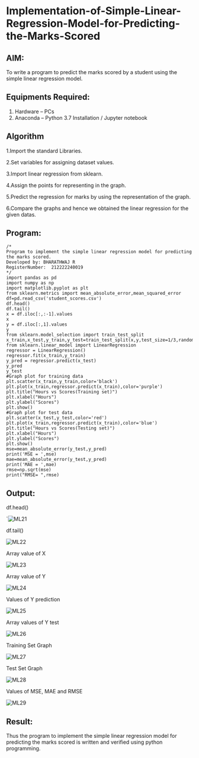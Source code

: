 # Implementation-of-Simple-Linear-Regression-Model-for-Predicting-the-Marks-Scored

## AIM:
To write a program to predict the marks scored by a student using the simple linear regression model.

## Equipments Required:
1. Hardware – PCs
2. Anaconda – Python 3.7 Installation / Jupyter notebook

## Algorithm
1.Import the standard Libraries.

2.Set variables for assigning dataset values.

3.Import linear regression from sklearn.

4.Assign the points for representing in the graph.

5.Predict the regression for marks by using the representation of the graph.

6.Compare the graphs and hence we obtained the linear regression for the given datas.

## Program:
```
/*
Program to implement the simple linear regression model for predicting the marks scored.
Developed by: BHARATHWAJ R
RegisterNumber:  212222240019
*/
import pandas as pd
import numpy as np
import matplotlib.pyplot as plt
from sklearn.metrics import mean_absolute_error,mean_squared_error
df=pd.read_csv('student_scores.csv')
df.head()
df.tail()
x = df.iloc[:,:-1].values
x
y = df.iloc[:,1].values
y
from sklearn.model_selection import train_test_split
x_train,x_test,y_train,y_test=train_test_split(x,y,test_size=1/3,random_state=0)
from sklearn.linear_model import LinearRegression
regressor = LinearRegression()
regressor.fit(x_train,y_train)
y_pred = regressor.predict(x_test)
y_pred
y_test
#Graph plot for training data
plt.scatter(x_train,y_train,color='black')
plt.plot(x_train,regressor.predict(x_train),color='purple')
plt.title("Hours vs Scores(Training set)")
plt.xlabel("Hours")
plt.ylabel("Scores")
plt.show()
#Graph plot for test data
plt.scatter(x_test,y_test,color='red')
plt.plot(x_train,regressor.predict(x_train),color='blue')
plt.title("Hours vs Scores(Testing set)")
plt.xlabel("Hours")
plt.ylabel("Scores")
plt.show()
mse=mean_absolute_error(y_test,y_pred)
print('MSE = ',mse)
mae=mean_absolute_error(y_test,y_pred)
print('MAE = ',mae)
rmse=np.sqrt(mse)
print("RMSE= ",rmse)
```

## Output:
df.head()

`![ML21](https://github.com/BHARATHWAJRAMESH/Implementation-of-Simple-Linear-Regression-Model-for-Predicting-the-Marks-Scored/assets/119394248/89e14bf2-db3b-49fd-ae7e-86e695f1bddf)

df.tail()


![ML22](https://github.com/BHARATHWAJRAMESH/Implementation-of-Simple-Linear-Regression-Model-for-Predicting-the-Marks-Scored/assets/119394248/c89c2790-728d-433e-a9ef-0462a645b098)

Array value of X

![ML23](https://github.com/BHARATHWAJRAMESH/Implementation-of-Simple-Linear-Regression-Model-for-Predicting-the-Marks-Scored/assets/119394248/ede335e6-8525-483b-82af-3d517387c22a)

Array value of Y

![ML24](https://github.com/BHARATHWAJRAMESH/Implementation-of-Simple-Linear-Regression-Model-for-Predicting-the-Marks-Scored/assets/119394248/a612f0ec-7c5d-4240-b262-452f7ed08048)

Values of Y prediction

![ML25](https://github.com/BHARATHWAJRAMESH/Implementation-of-Simple-Linear-Regression-Model-for-Predicting-the-Marks-Scored/assets/119394248/4932d0d3-63d2-4678-af5e-4b4f1503f920)

Array values of Y test

![ML26](https://github.com/BHARATHWAJRAMESH/Implementation-of-Simple-Linear-Regression-Model-for-Predicting-the-Marks-Scored/assets/119394248/5f91fa46-0715-4079-a26b-a3ef920e0a24)

Training Set Graph

![ML27](https://github.com/BHARATHWAJRAMESH/Implementation-of-Simple-Linear-Regression-Model-for-Predicting-the-Marks-Scored/assets/119394248/303f9030-f77f-4006-b1fe-f9fa53f955c0)

Test Set Graph

![ML28](https://github.com/BHARATHWAJRAMESH/Implementation-of-Simple-Linear-Regression-Model-for-Predicting-the-Marks-Scored/assets/119394248/cd8d0dbc-afc4-4ae1-bfbf-cc707927892d)

Values of MSE, MAE and RMSE

![ML29](https://github.com/BHARATHWAJRAMESH/Implementation-of-Simple-Linear-Regression-Model-for-Predicting-the-Marks-Scored/assets/119394248/cd178460-d9a5-4b5a-b88b-560676a43420)

## Result:
Thus the program to implement the simple linear regression model for predicting the marks scored is written and verified using python programming.
